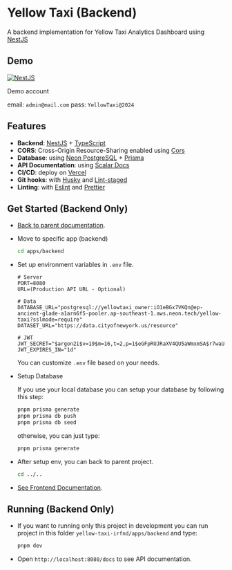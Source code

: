 # Yellow Taxi (Backend)

A backend implementation for Yellow Taxi Analytics Dashboard using [NestJS](https://nestjs.com/)

## Demo

[![NestJS](https://img.shields.io/badge/open%20backend-%23E0234E.svg?style=for-the-badge&logo=nestjs&logoColor=white)](https://yellow-taxi-api-irfnd.vercel.app/docs)

Demo account

email: `admin@mail.com` pass: `YellowTaxi@2024`

## Features

- **Backend**: [NestJS](https://nestjs.com/) + [TypeScript](https://www.typescriptlang.org/)
- **CORS**: Cross-Origin Resource-Sharing enabled using [Cors](https://github.com/expressjs/cors)
- **Database**: using [Neon PostgreSQL](https://neon.tech/) + [Prisma](https://www.prisma.io)
- **API Documentation**: using [Scalar Docs](https://scalar.com/)
- **CI/CD**: deploy on [Vercel](https://vercel.com/)
- **Git hooks**: with [Husky](https://github.com/typicode/husky) and [Lint-staged](https://github.com/okonet/lint-staged)
- **Linting**: with [Eslint](https://eslint.org/) and [Prettier](https://prettier.io/)

## Get Started (Backend Only)

- [Back to parent documentation](https://github.com/irfnd/yellow-taxi-irfnd/blob/master/README.md#yellow-taxi-app-fullstack).
- Move to specific app (backend)
  ```bash
  cd apps/backend
  ```
- Set up environment variables in `.env` file.

  ```env
  # Server
  PORT=8080
  URL=(Production API URL - Optional)

  # Data
  DATABASE_URL="postgresql://yellowtaxi_owner:iO1eBGx7VKQn@ep-ancient-glade-a1arn6f5-pooler.ap-southeast-1.aws.neon.tech/yellow-taxi?sslmode=require"
  DATASET_URL="https://data.cityofnewyork.us/resource"

  # JWT
  JWT_SECRET="$argon2i$v=19$m=16,t=2,p=1$eGFpRUJRaXV4QU5aWmxmSA$r7waUANeMUuMJITv+xwdGQ"
  JWT_EXPIRES_IN="1d"
  ```

  You can customize `.env` file based on your needs.

- Setup Database

  If you use your local database you can setup your database by following this step:

  ```bash
  pnpm prisma generate
  pnpm prisma db push
  pnpm prisma db seed
  ```

  otherwise, you can just type:

  ```bash
  pnpm prisma generate
  ```

- After setup env, you can back to parent project.

  ```bash
  cd ../..
  ```

- [See Frontend Documentation](https://github.com/irfnd/yellow-taxi-irfnd/tree/master/apps/frontend#yellow-taxi-frontend).

## Running (Backend Only)

- If you want to running only this project in development you can run project in this folder `yellow-taxi-irfnd/apps/backend` and type:
  ```bash
  pnpm dev
  ```
- Open `http://localhost:8080/docs` to see API documentation.
